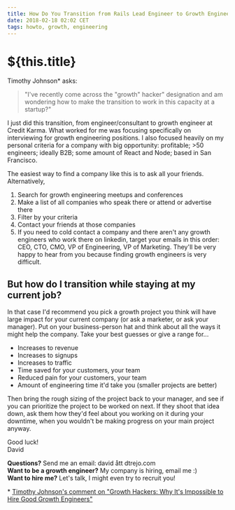 ```yaml
---
title: How Do You Transition from Rails Lead Engineer to Growth Engineer?
date: 2018-02-18 02:02 CET
tags: howto, growth, engineering
---
```

# ${this.title}

Timothy Johnson* asks:

> "I've recently come across the "growth" hacker" designation and am wondering how to make the transition to work in this capacity at a startup?"

I just did this transition, from engineer/consultant to growth engineer at Credit Karma. What worked for me was focusing specifically on interviewing for growth engineering positions. I also focused heavily on my personal criteria for a company with big opportunity: profitable; >50 engineers; ideally B2B; some amount of React and Node; based in San Francisco.

The easiest way to find a company like this is to ask all your friends. Alternatively,

1. Search for growth engineering meetups and conferences
3. Make a list of all companies who speak there or attend or advertise there
3. Filter by your criteria
4. Contact your friends at those companies
5. If you need to cold contact a company and there aren't any growth engineers who work there on linkedin, target your emails in this order: CEO, CTO, CMO, VP of Engineering, VP of Marketing. They'll be very happy to hear from you because finding growth engineers is very difficult.

## But how do I transition while staying at my current job?

In that case I'd recommend you pick a growth project you think will have large impact for your current company (or ask a marketer, or ask your manager). Put on your business-person hat and think about all the ways it might help the company. Take your best guesses or give a range for...

- Increases to revenue
- Increases to signups
- Increases to traffic
- Time saved for your customers, your team
- Reduced pain for your customers, your team
- Amount of engineering time it'd take you (smaller projects are better)

Then bring the rough sizing of the project back to your manager, and see if you can prioritize the project to be worked on next. If they shoot that idea down, ask them how they'd feel about you working on it during your downtime, when you wouldn't be making progress on your main project anyway.

Good luck!  
David

**Questions?** Send me an email: david ått dtrejo.com  
**Want to be a growth engineer?** My company is hiring, email me :)  
**Want to hire me?** Let's talk, I might even try to recruit you!  

\* [Timothy Johnson's comment on "Growth Hackers: Why It's Impossible to Hire Good Growth Engineers"](https://growthhackers.com/articles/why-its-impossible-to-hire-good-growth-engineers/#comment-10660)
